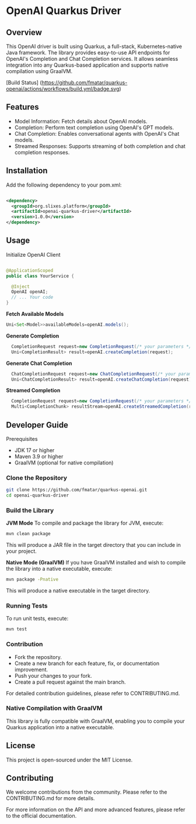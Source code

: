 # OpenAI Quarkus Driver

## Overview

This OpenAI driver is built using Quarkus, a full-stack, Kubernetes-native Java framework. The library provides
easy-to-use API endpoints for OpenAI's Completion and Chat Completion services. It allows seamless integration into any
Quarkus-based application and supports native compilation using GraalVM.

[Build Status] (https://github.com/fmatar/quarkus-openai/actions/workflows/build.yml/badge.svg)


## Features

- Model Information: Fetch details about OpenAI models.
- Completion: Perform text completion using OpenAI's GPT models.
- Chat Completion: Enables conversational agents with OpenAI's Chat models.
- Streamed Responses: Supports streaming of both completion and chat completion responses.

## Installation

Add the following dependency to your pom.xml:

```xml

<dependency>
  <groupId>org.slixes.platform</groupId>
  <artifactId>openai-quarkus-driver</artifactId>
  <version>1.0.0</version>
</dependency>
```

## Usage

Initialize OpenAI Client

```java

@ApplicationScoped
public class YourService {

  @Inject
  OpenAI openAI;
  // ... Your code
}
```

**Fetch Available Models**

```java
Uni<Set<Model>>availableModels=openAI.models();
```

**Generate Completion**

```java
  CompletionRequest request=new CompletionRequest(/* your parameters */);
  Uni<CompletionResult> result=openAI.createCompletion(request);
```

**Generate Chat Completion**

```java
  ChatCompletionRequest request=new ChatCompletionRequest(/* your parameters */);
  Uni<ChatCompletionResult> result=openAI.createChatCompletion(request);
```

**Streamed Completion**

```java
  CompletionRequest request=new CompletionRequest(/* your parameters */);
  Multi<CompletionChunk> resultStream=openAI.createStreamedCompletion(request);
```

## Developer Guide

Prerequisites

- JDK 17 or higher
- Maven 3.9 or higher
- GraalVM (optional for native compilation)

### Clone the Repository

```bash
git clone https://github.com/fmatar/quarkus-openai.git
cd openai-quarkus-driver
```

### Build the Library

**JVM Mode**
To compile and package the library for JVM, execute:

``` bash
mvn clean package
```

This will produce a JAR file in the target directory that you can include in your project.

**Native Mode (GraalVM)**
If you have GraalVM installed and wish to compile the library into a native executable, execute:

```bash
mvn package -Pnative
```

This will produce a native executable in the target directory.

### Running Tests

To run unit tests, execute:

```bash
mvn test
```

### Contribution

- Fork the repository.
- Create a new branch for each feature, fix, or documentation improvement.
- Push your changes to your fork.
- Create a pull request against the main branch.

For detailed contribution guidelines, please refer to CONTRIBUTING.md.

### Native Compilation with GraalVM

This library is fully compatible with GraalVM, enabling you to compile your Quarkus application into a native
executable.

## License

This project is open-sourced under the MIT License.

## Contributing

We welcome contributions from the community. Please refer to the CONTRIBUTING.md for more details.

For more information on the API and more advanced features, please refer to the official documentation.

